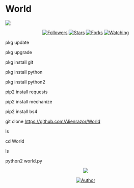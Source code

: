 # World

![](https://img.shields.io/badge/World-orange?style=for-the-badge&logo=python.svg) 
<p align="center">

<p align="center">
  

<p align="center">
<p align="center">
<p align="center">

<p align="center">
<a href="https://github.com/Alienrazor/followers"><img title="Followers" src="https://img.shields.io/github/followers/Alienrazor?color=blue&style=flat-square"></a>
<a href="https://github.com/Alienrazor/World/stargazers/"><img title="Stars" src="https://img.shields.io/github/stars/Alienrazor/World?color=red&style=flat-square"></a>
<a href="https://github.com/Alienrazor/World/network/members"><img title="Forks" src="https://img.shields.io/github/forks/Alienrazor/Sup?color=red&style=flat-square"></a>
<a href="https://github.com/Alienrazor/Sup/watchers"><img title="Watching" src="https://img.shields.io/github/watchers/Alienrazor/World?label=Watchers&color=blue&style=flat-square"></a>
</p>




pkg update

pkg upgrade

pkg install git

pkg install python

pkg install python2

pip2 install requests

pip2 install mechanize

pip2 install bs4

git clone https://github.com/Alienrazor/World

ls

cd World

ls

python2 world.py

<p align="center">
<img src='https://github.com/Alienrazor/World/blob/main/VID-20220914-World%20(1).gif';" >
</p>


<p align="center">
<a href="https://github.com/Alienrazor"><img title="Author" src="https://img.shields.io/badge/Author-Alienrazor-red.svg?style=for-the-badge&logo=github"></a>
